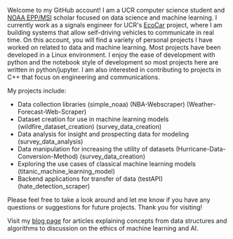
<!---
DevinRShaw/DevinRShaw is a ✨ special ✨ repository because its `README.md` (this file) appears on your GitHub profile.
You can click the Preview link to take a look at your changes.
--->
Welcome to my GitHub account! I am a UCR computer science student and [NOAA EPP/MSI](https://www.noaa.gov/office-education/epp-msi) scholar focused on data science and machine learning. I currently work as a signals engineer for UCR's [EcoCar](https://ecocar.engr.ucr.edu/) project, where I am building systems that allow self-driving vehicles to communicate in real time. On this account, you will find a variety of personal projects I have worked on related to data and machine learning. Most projects have been developed in a Linux environment. I enjoy the ease of development with python and the notebook style of development so most projects here are written in python/jupyter. I am also interested in contributing to projects in C++ that focus on engineering and communications. 

My projects include:

- Data collection libraries (simple_noaa) (NBA-Webscraper) (Weather-Forecast-Web-Scraper)
- Dataset creation for use in machine learning models (wildfire_dataset_creation) (survey_data_creation)
- Data analysis for insight and prospecting data for modeling (survey_data_analysis)
- Data manipulation for increasing the utility of datasets (Hurricane-Data-Conversion-Method) (survey_data_creation)
- Exploring the use cases of classical machine learning models (titanic_machine_learning_model)
- Backend applications for transfer of data (testAPI) (hate_detection_scraper)


Please feel free to take a look around and let me know if you have any questions or suggestions for future projects. Thank you for visiting!

Visit my [blog page](https://medium.com/@devinrshaw) for articles explaining concepts from data structures and algorithms to discussion on the ethics of machine learning and AI.


